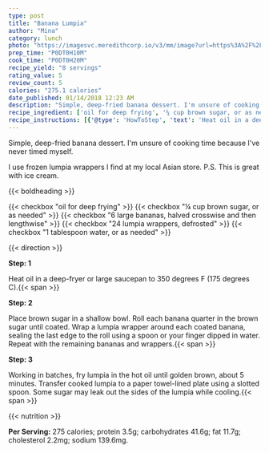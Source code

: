 ```yaml
---
type: post
title: "Banana Lumpia"
author: "Mina"
category: lunch
photo: "https://imagesvc.meredithcorp.io/v3/mm/image?url=https%3A%2F%2Fimages.media-allrecipes.com%2Fuserphotos%2F2676649.jpg"
prep_time: "P0DT0H10M"
cook_time: "P0DT0H20M"
recipe_yield: "8 servings"
rating_value: 5
review_count: 5
calories: "275.1 calories"
date_published: 01/14/2018 12:23 AM
description: "Simple, deep-fried banana dessert. I'm unsure of cooking time because I've never timed myself. I use frozen lumpia wrappers I find at my local Asian store. P.S. This is great with ice cream."
recipe_ingredient: ['oil for deep frying', '¼ cup brown sugar, or as needed', '6 large bananas, halved crosswise and then lengthwise', '24 lumpia wrappers, defrosted', '1 tablespoon water, or as needed']
recipe_instructions: [{'@type': 'HowToStep', 'text': 'Heat oil in a deep-fryer or large saucepan to 350 degrees F (175 degrees C).\n'}, {'@type': 'HowToStep', 'text': 'Place brown sugar in a shallow bowl. Roll each banana quarter in the brown sugar until coated. Wrap a lumpia wrapper around each coated banana, sealing the last edge to the roll using a spoon or your finger dipped in water. Repeat with the remaining bananas and wrappers.\n'}, {'@type': 'HowToStep', 'text': 'Working in batches, fry lumpia in the hot oil until golden brown, about 5 minutes. Transfer cooked lumpia to a paper towel-lined plate using a slotted spoon. Some sugar may leak out the sides of the lumpia while cooling.\n'}]
---
```


Simple, deep-fried banana dessert. I'm unsure of cooking time because I've never timed myself. 

I use frozen lumpia wrappers I find at my local Asian store. P.S. This is great with ice cream. 

{{< boldheading >}}

{{< checkbox "oil for deep frying" >}}
{{< checkbox "¼ cup brown sugar, or as needed" >}}
{{< checkbox "6 large bananas, halved crosswise and then lengthwise" >}}
{{< checkbox "24  lumpia wrappers, defrosted" >}}
{{< checkbox "1 tablespoon water, or as needed" >}}


{{< direction >}}

**Step: 1**

Heat oil in a deep-fryer or large saucepan to 350 degrees F (175 degrees C).{{< span >}}

**Step: 2**

Place brown sugar in a shallow bowl. Roll each banana quarter in the brown sugar until coated. Wrap a lumpia wrapper around each coated banana, sealing the last edge to the roll using a spoon or your finger dipped in water. Repeat with the remaining bananas and wrappers.{{< span >}}

**Step: 3**

Working in batches, fry lumpia in the hot oil until golden brown, about 5 minutes. Transfer cooked lumpia to a paper towel-lined plate using a slotted spoon. Some sugar may leak out the sides of the lumpia while cooling.{{< span >}}

{{< nutrition >}}

**Per Serving:** 275 calories; protein 3.5g; carbohydrates 41.6g; fat 11.7g; cholesterol 2.2mg; sodium 139.6mg.